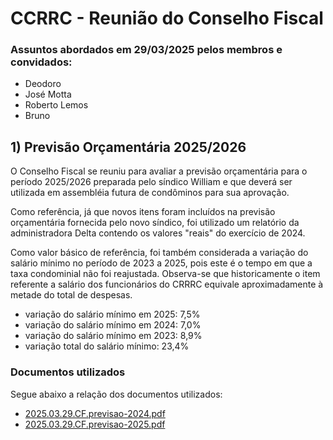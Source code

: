 # CCRRC - Reunião do Conselho Fiscal

### Assuntos abordados em 29/03/2025 pelos membros e convidados:

- Deodoro
- José Motta
- Roberto Lemos
- Bruno

 ## 1) Previsão Orçamentária 2025/2026

 O Conselho Fiscal se reuniu para avaliar a previsão orçamentária para o período 2025/2026 preparada pelo síndico William e que deverá ser utilizada em assembléia futura de condôminos para sua aprovação.

 Como referência, já que novos itens foram incluídos na previsão orçamentária fornecida pelo novo síndico, foi utilizado um relatório da administradora Delta contendo os valores "reais" do exercício de 2024.

 Como valor básico de referência, foi também considerada a variação do salário mínimo no período  de 2023 a 2025, pois este é o tempo em que a taxa condominial não foi reajustada. Observa-se que historicamente  o item referente a salário dos funcionários do CRRRC equivale aproximadamente à metade do total de despesas.

 - variação do salário mínimo em 2025:   7,5%
 - variação do salário mínimo em 2024:   7,0%
 - variação do salário mínimo em 2023:   8,9%
 - variação total do salário mínimo:    23,4%

 ### Documentos utilizados

 Segue abaixo a relação dos documentos utilizados:

 - [2025.03.29.CF.previsao-2024.pdf](https://github.com/recreiocanoas/cf/blob/main/2025.03.29.CF.previsao-2024.pdf)
 - [2025.03.29.CF.previsao-2025.pdf](https://github.com/recreiocanoas/cf/blob/main/2025.03.29.CF.previsao-2025.pdf)

 

 
